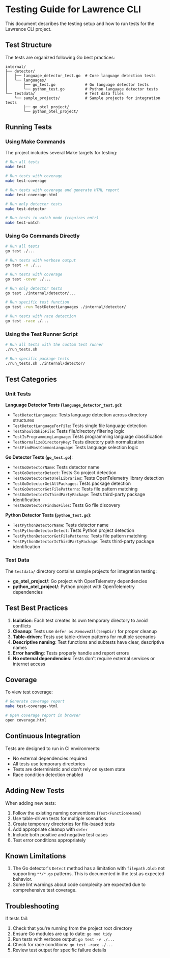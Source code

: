 # Testing Guide for Lawrence CLI

This document describes the testing setup and how to run tests for the Lawrence CLI project.

## Test Structure

The tests are organized following Go best practices:

```
internal/
├── detector/
│   ├── language_detector_test.go  # Core language detection tests
│   └── languages/
│       ├── go_test.go             # Go language detector tests
│       └── python_test.go         # Python language detector tests
└── testdata/                      # Test data files
    └── sample_projects/           # Sample projects for integration tests
        ├── go_otel_project/
        └── python_otel_project/
```

## Running Tests

### Using Make Commands

The project includes several Make targets for testing:

```bash
# Run all tests
make test

# Run tests with coverage
make test-coverage

# Run tests with coverage and generate HTML report
make test-coverage-html

# Run only detector tests
make test-detector

# Run tests in watch mode (requires entr)
make test-watch
```

### Using Go Commands Directly

```bash
# Run all tests
go test ./...

# Run tests with verbose output
go test -v ./...

# Run tests with coverage
go test -cover ./...

# Run only detector tests
go test ./internal/detector/...

# Run specific test function
go test -run TestDetectLanguages ./internal/detector/

# Run tests with race detection
go test -race ./...
```

### Using the Test Runner Script

```bash
# Run all tests with the custom test runner
./run_tests.sh

# Run specific package tests
./run_tests.sh ./internal/detector/
```

## Test Categories

### Unit Tests

**Language Detector Tests (`language_detector_test.go`)**:
- `TestDetectLanguages`: Tests language detection across directory structures
- `TestDetectLanguageForFile`: Tests single file language detection
- `TestShouldSkipFile`: Tests file/directory filtering logic
- `TestIsProgrammingLanguage`: Tests programming language classification
- `TestNormalizeDirectoryKey`: Tests directory path normalization
- `TestFindMostCommonLanguage`: Tests language selection logic

**Go Detector Tests (`go_test.go`)**:
- `TestGoDetectorName`: Tests detector name
- `TestGoDetectorDetect`: Tests Go project detection
- `TestGoDetectorGetOTelLibraries`: Tests OpenTelemetry library detection
- `TestGoDetectorGetAllPackages`: Tests package detection
- `TestGoDetectorGetFilePatterns`: Tests file pattern matching
- `TestGoDetectorIsThirdPartyPackage`: Tests third-party package identification
- `TestGoDetectorFindGoFiles`: Tests Go file discovery

**Python Detector Tests (`python_test.go`)**:
- `TestPythonDetectorName`: Tests detector name
- `TestPythonDetectorDetect`: Tests Python project detection
- `TestPythonDetectorGetFilePatterns`: Tests file pattern matching
- `TestPythonDetectorIsThirdPartyPackage`: Tests third-party package identification

### Test Data

The `testdata/` directory contains sample projects for integration testing:

- **go_otel_project/**: Go project with OpenTelemetry dependencies
- **python_otel_project/**: Python project with OpenTelemetry dependencies

## Test Best Practices

1. **Isolation**: Each test creates its own temporary directory to avoid conflicts
2. **Cleanup**: Tests use `defer os.RemoveAll(tempDir)` for proper cleanup
3. **Table-driven**: Tests use table-driven patterns for multiple scenarios
4. **Descriptive naming**: Test functions and subtests have clear, descriptive names
5. **Error handling**: Tests properly handle and report errors
6. **No external dependencies**: Tests don't require external services or internet access

## Coverage

To view test coverage:

```bash
# Generate coverage report
make test-coverage-html

# Open coverage report in browser
open coverage.html
```

## Continuous Integration

Tests are designed to run in CI environments:

- No external dependencies required
- All tests use temporary directories
- Tests are deterministic and don't rely on system state
- Race condition detection enabled

## Adding New Tests

When adding new tests:

1. Follow the existing naming conventions (`Test<Function>Name`)
2. Use table-driven tests for multiple scenarios
3. Create temporary directories for file-based tests
4. Add appropriate cleanup with `defer`
5. Include both positive and negative test cases
6. Test error conditions appropriately

## Known Limitations

1. The Go detector's `Detect` method has a limitation with `filepath.Glob` not supporting `**/*.go` patterns. This is documented in the test as expected behavior.
2. Some lint warnings about code complexity are expected due to comprehensive test coverage.

## Troubleshooting

If tests fail:

1. Check that you're running from the project root directory
2. Ensure Go modules are up to date: `go mod tidy`
3. Run tests with verbose output: `go test -v ./...`
4. Check for race conditions: `go test -race ./...`
5. Review test output for specific failure details
